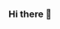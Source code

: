 ### Hi there 👋

<!--
**sa-w/sa-w** is a ✨ _special_ ✨ repository because its `README.md` (this file) appears on your GitHub profile.

Here are some ideas to get you started:

- 🔭 I’m currently working on react and microservices using nodejs and aws.
- 🌱 I’m currently building my knowledge on microservices and react.
- 📫 How to reach me: ... I am open to exciting challenges and new opportunities. Reach me on steveakhwale83@gmail.com.
- ⚡ Fun fact: ... I love programming.
-->
